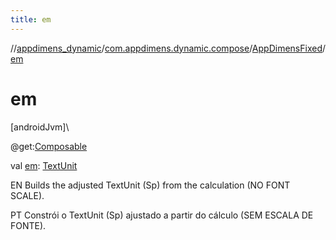 ```yaml
---
title: em
---
```

//[appdimens_dynamic](../../../index.html)/[com.appdimens.dynamic.compose](../index.html)/[AppDimensFixed](index.html)/[em](em.html)



# em



[androidJvm]\




@get:[Composable](https://developer.android.com/reference/kotlin/androidx/compose/runtime/Composable.html)



val [em](em.html): [TextUnit](https://developer.android.com/reference/kotlin/androidx/compose/ui/unit/TextUnit.html)



EN Builds the adjusted TextUnit (Sp) from the calculation (NO FONT SCALE).



PT Constrói o TextUnit (Sp) ajustado a partir do cálculo (SEM ESCALA DE FONTE).



